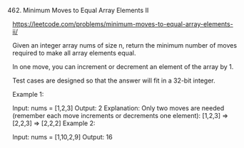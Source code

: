 462. Minimum Moves to Equal Array Elements II

https://leetcode.com/problems/minimum-moves-to-equal-array-elements-ii/

Given an integer array nums of size n, return the minimum number of moves required to make all array elements equal.

In one move, you can increment or decrement an element of the array by 1.

Test cases are designed so that the answer will fit in a 32-bit integer.

 

Example 1:

Input: nums = [1,2,3]
Output: 2
Explanation:
Only two moves are needed (remember each move increments or decrements one element):
[1,2,3]  =>  [2,2,3]  =>  [2,2,2]
Example 2:

Input: nums = [1,10,2,9]
Output: 16
